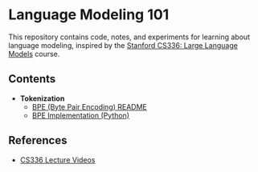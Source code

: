 
# Language Modeling 101

This repository contains code, notes, and experiments for learning about language modeling, inspired by the [Stanford CS336: Large Language Models](https://web.stanford.edu/class/cs336/) course.

## Contents

- **Tokenization**
  - [BPE (Byte Pair Encoding) README](Tokenization/BPE/README.md)
  - [BPE Implementation (Python)](Tokenization/BPE/bpe.py)

## References

- [CS336 Lecture Videos](https://www.youtube.com/playlist?list=PLoROMvodv4rO1NB9TD4iUZ3q8h6KP2RrT)

